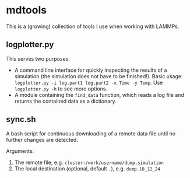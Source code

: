 # mdtools

This is a (growing) collection of tools I use when working with LAMMPs.

## logplotter.py

This serves two purposes:
* A command line interface for quickly inspecting the results of a simulation (the simulation does not have to be finished!). Basic usage: `logplotter.py -i log.part1 log.part2 -x Time -y Temp`. Use `logplotter.py -h` to see more options.
* A module containing the `find_data` function, which reads a log file and returns the contained data as a dictionary.

## sync.sh

A bash script for continuous downloading of a remote data file until no further changes are detected.

Arguments:
1. The remote file, e.g. `cluster:/work/username/dump.simulation`
2. The local destination (optional, default `.`), e.g. `dump.18_12_24`

